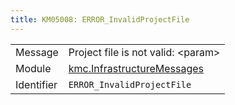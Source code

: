 ```yaml
---
title: KM05008: ERROR_InvalidProjectFile
---
```


|            |           |
|------------|---------- |
| Message    | Project file is not valid: &lt;param&gt; |
| Module     | [kmc.InfrastructureMessages](kmc.infrastructuremessages) |
| Identifier | `ERROR_InvalidProjectFile` |


